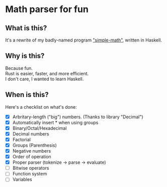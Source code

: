 # Math parser for fun

## What is this?

It's a rewrite of my badly-named program ["simple-math"](https://github.com/jD91mZM2/simple-math), written in Haskell.

## Why is this?

Because fun.  
Rust is easier, faster, and more efficient.  
I don't care, I wanted to learn Haskell.

## When is this?

Here's a checklist on what's done:

 - [x] Arbritary-length ("big") numbers. (Thanks to library "Decimal")
 - [x] Automatically insert \* when using groups
 - [x] Binary/Octal/Hexadecimal
 - [x] Decimal numbers
 - [x] Factorial
 - [x] Groups (Parenthesis)
 - [x] Negative numbers
 - [x] Order of operation
 - [x] Proper parser (tokenize -> parse -> evaluate)
 - [ ] Bitwise operators
 - [ ] Function system
 - [ ] Variables
